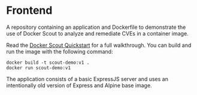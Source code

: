 # Frontend

A repository containing an application and Dockerfile to demonstrate the use of Docker Scout to analyze and remediate CVEs in a container image.

Read the [Docker Scout Quickstart](https://docs.docker.com/scout/quickstart) for a full walkthrough. You can build and run the image with the following command:

```shell
docker build -t scout-demo:v1 .
docker run scout-demo:v1 
```

The application consists of a basic ExpressJS server and uses an intentionally old version of Express and Alpine base image.
    
   
 
 
 
 
